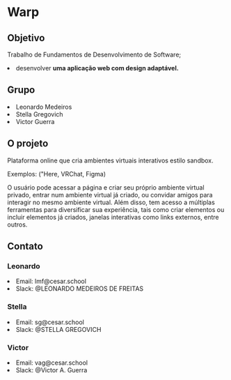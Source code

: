 <h1>Warp</h1>

<h2>Objetivo</h2>

Trabalho de Fundamentos de Desenvolvimento de Software;
<li>desenvolver <strong>uma aplicação web com design adaptável.</strong>

<h2>Grupo</h2>

<li>Leonardo Medeiros</li>
<li>Stella Gregovich</li>
<li>Victor Guerra</li>

<h2>O projeto</h2>
Plataforma online que cria ambientes virtuais interativos estilo sandbox.
<p>Exemplos: ("Here, VRChat, Figma)</p>
<p>O usuário pode acessar a página e criar seu próprio ambiente virtual privado, entrar num ambiente virtual já criado, ou convidar amigos para interagir no mesmo ambiente virtual. Além disso, tem acesso a múltiplas ferramentas para diversificar sua experiência, tais como criar elementos ou incluir elementos já criados, janelas interativas como links externos, entre outros.</p>

<h2>Contato</h2>
<h3>Leonardo</h3>
<li>Email: lmf@cesar.school</li>
<li>Slack: @LEONARDO MEDEIROS DE FREITAS</li>
<h3>Stella</h3>
<li>Email: sg@cesar.school</li>
<li>Slack: @STELLA GREGOVICH
<h3>Victor</h3>
<li>Email: vag@cesar.school</li>
<li>Slack: @Victor A. Guerra</li>

